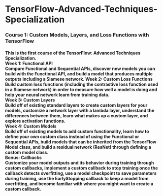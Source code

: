 # TensorFlow-Advanced-Techniques-Specialization
<h3>
Course 1: Custom Models, Layers, and Loss Functions with TensorFlow
  </h3>
  <h4>
This is the first course of the TensorFlow: Advanced Techniques Specialization.<br>
Week 1: Functional API<br>
Compare Functional and Sequential APIs, discover new models you can build with the Functional API, and build a model that produces multiple outputs including a Siamese network.
Week 2: Custom Loss Functions<br>
Build custom loss functions (including the contrastive loss function used in a Siamese network) in order to measure how well a model is doing and help your neural network learn from training data.<br>
Week 3: Custom Layers<br>
Build off of existing standard layers to create custom layers for your models, customize a network layer with a lambda layer, understand the differences between them, learn what makes up a custom layer, and explore activation functions.<br>
Week 4: Custom Models<br>
Build off of existing models to add custom functionality, learn how to define your own custom class instead of using the Functional or Sequential APIs, build models that can be inherited from the TensorFlow Model class, and build a residual network (ResNet) through defining a custom model class.<br>
Bonus: Callbacks<br>
Customize your model outputs and its behavior during training through custom callbacks, implement a custom callback to stop training once the callback detects overfitting, use a model checkpoint to save parameters during training, use the EarlyStopping callback to keep a model from overfitting, and become familiar with where you might want to create a custom callback.<br>
  </h4>
